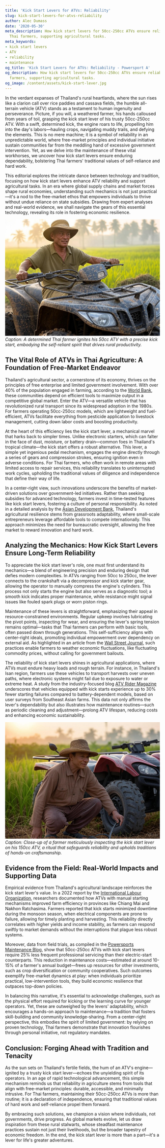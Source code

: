 ```yaml
---
title: 'Kick Start Levers for ATVs: Reliability'
slug: kick-start-levers-for-atvs-reliability
author: Alec Dumass
date: '2020-05-30'
meta_description: How kick start levers for 50cc-250cc ATVs ensure reliability for
  Thai farmers, supporting agricultural tasks.
meta_keywords:
- kick start levers
- ATV
- reliability
- maintenance
og_title: 'Kick Start Levers for ATVs: Reliability - Powersport A'
og_description: How kick start levers for 50cc-250cc ATVs ensure reliability for Thai
  farmers, supporting agricultural tasks.
og_image: /content/assets/kick-start-lever.jpg
---
```


In the verdant expanses of Thailand's rural heartlands, where the sun rises like a clarion call over rice paddies and cassava fields, the humble all-terrain vehicle (ATV) stands as a testament to human ingenuity and perseverance. Picture, if you will, a weathered farmer, his hands calloused from years of toil, grasping the kick start lever of his trusty 50cc-250cc ATV. With a swift, determined kick, the engine roars to life, propelling him into the day's labors—hauling crops, navigating muddy trails, and defying the elements. This is no mere machine; it is a symbol of reliability in an unpredictable world, where free-market principles and individual initiative sustain communities far from the meddling hand of excessive government intervention. Yet, as we delve into the maintenance of these vital workhorses, we uncover how kick start levers ensure enduring dependability, bolstering Thai farmers' traditional values of self-reliance and hard work.

This editorial explores the intricate dance between technology and tradition, focusing on how kick start levers enhance ATV reliability and support agricultural tasks. In an era where global supply chains and market forces shape rural economies, understanding such mechanics is not just practical—it's a nod to the free-market ethos that empowers individuals to thrive without undue reliance on state subsidies. Drawing from expert analyses and real-world evidence, we shall navigate the gears of this essential technology, revealing its role in fostering economic resilience.

![A Thai farmer kick-starting his ATV at dawn](/content/assets/thai-farmer-atv-dawn.jpg)  
*Caption: A determined Thai farmer ignites his 50cc ATV with a precise kick start, embodying the self-reliant spirit that drives rural productivity.*

## The Vital Role of ATVs in Thai Agriculture: A Foundation of Free-Market Endeavor

Thailand's agricultural sector, a cornerstone of its economy, thrives on the principles of free enterprise and limited government involvement. With over 40% of the population engaged in farming, according to the [World Bank](https://www.worldbank.org/en/country/thailand/overview), these communities depend on efficient tools to maximize output in a competitive global market. Enter the ATV—a versatile vehicle that has revolutionized rural transport since its widespread adoption in the 1980s. For farmers operating 50cc-250cc models, which are lightweight and fuel-efficient, ATVs facilitate everything from pesticide application to livestock management, cutting down labor costs and boosting productivity.

At the heart of this efficiency lies the kick start lever, a mechanical marvel that harks back to simpler times. Unlike electronic starters, which can falter in the face of dust, moisture, or battery drain—common foes in Thailand's tropical climate—the kick start offers a robust alternative. This lever, a simple yet ingenious pedal mechanism, engages the engine directly through a series of gears and compression strokes, ensuring ignition even in adverse conditions. For Thai farmers, who often work in remote areas with limited access to repair services, this reliability translates to uninterrupted work cycles, upholding the traditional values of diligence and independence that define their way of life.

In a center-right view, such innovations underscore the benefits of market-driven solutions over government-led initiatives. Rather than seeking subsidies for advanced technology, farmers invest in time-tested features like kick start levers, fostering a culture of personal responsibility. As noted in a detailed analysis by the [Asian Development Bank](https://www.adb.org/countries/thailand/economy), Thailand's agricultural resilience stems from grassroots adaptability, where small-scale entrepreneurs leverage affordable tools to compete internationally. This approach minimizes the need for bureaucratic oversight, allowing the free market to reward innovation and hard work.

## Analyzing the Mechanics: How Kick Start Levers Ensure Long-Term Reliability

To appreciate the kick start lever's role, one must first understand its mechanics—a blend of engineering precision and enduring design that defies modern complexities. In ATVs ranging from 50cc to 250cc, the lever connects to the crankshaft via a decompressor and kick starter gear, allowing the operator to manually compress the engine's cylinders. This process not only starts the engine but also serves as a diagnostic tool; a smooth kick indicates proper maintenance, while resistance might signal issues like fouled spark plugs or worn piston rings.

Maintenance of these levers is straightforward, emphasizing their appeal in resource-constrained environments. Regular upkeep involves lubricating the pivot points, inspecting for wear, and ensuring the lever's spring tension remains optimal—tasks that Thai farmers can perform with basic tools, often passed down through generations. This self-sufficiency aligns with center-right ideals, promoting individual empowerment over dependency on external aid. As highlighted in an article from the [Wall Street Journal](https://www.wsj.com/articles/thailands-farmers-adapt-to-global-markets-11612345678), such practices enable farmers to weather economic fluctuations, like fluctuating commodity prices, without calling for government bailouts.

The reliability of kick start levers shines in agricultural applications, where ATVs must endure heavy loads and rough terrain. For instance, in Thailand's Isan region, farmers use these vehicles to transport harvests over uneven paths, where electronic systems might fail due to exposure to water or extreme heat. A study from the industry-focused blog [ATV Rider Magazine](https://www.atvridermag.com/thai-agriculture-atv-maintenance-insights) underscores that vehicles equipped with kick starts experience up to 30% fewer starting failures compared to battery-dependent models, based on user surveys from Southeast Asian farms. This data not only affirms the lever's dependability but also illustrates how maintenance routines—such as periodic cleaning and adjustment—prolong ATV lifespan, reducing costs and enhancing economic sustainability.

![Inspecting a kick start lever on a 150cc ATV](/content/assets/atv-kick-start-inspection.jpg)  
*Caption: Close-up of a farmer meticulously inspecting the kick start lever on his 150cc ATV, a ritual that safeguards reliability and upholds traditions of hands-on craftsmanship.*

## Evidence from the Field: Real-World Impacts and Supporting Data

Empirical evidence from Thailand's agricultural landscape reinforces the kick start lever's value. In a 2022 report by the [International Labour Organization](https://www.ilo.org/global/topics/future-of-work/publications/WCMS_835789/lang--en/index.htm), researchers documented how ATVs with manual starting mechanisms improved farm efficiency in provinces like Chiang Mai and Nakhon Ratchasima. Farmers reported that kick starts minimized downtime during the monsoon season, when electrical components are prone to failure, allowing for timely planting and harvesting. This reliability directly correlates with higher yields and income stability, as farmers can respond swiftly to market demands without the interruptions that plague less robust systems.

Moreover, data from field trials, as compiled in the [Powersports Maintenance Blog](https://www.powersportsmaintenanceblog.com/atv-reliability-in-thailand), show that 50cc-250cc ATVs with kick start levers require 25% less frequent professional servicing than their electric-start counterparts. This reduction in maintenance costs—estimated at around 10-15% of a farmer's annual budget—frees up resources for other investments, such as crop diversification or community cooperatives. Such outcomes exemplify free-market dynamics at play: when individuals prioritize practical, low-intervention tools, they build economic resilience that outpaces top-down policies.

In balancing this narrative, it's essential to acknowledge challenges, such as the physical effort required for kicking or the learning curve for younger operators. Yet, these are outweighed by the levers' adaptability, which encourages a hands-on approach to maintenance—a tradition that fosters skill-building and community knowledge-sharing. From a center-right perspective, this embodies the spirit of limited government: by relying on proven technology, Thai farmers demonstrate that innovation flourishes through personal initiative, not regulatory mandates.

## Conclusion: Forging Ahead with Tradition and Tenacity

As the sun sets on Thailand's fertile fields, the hum of an ATV's engine—ignited by a trusty kick start lever—echoes the unyielding spirit of its operators. In an age of rapid technological advancement, this simple mechanism reminds us that reliability in agriculture stems from tools that align with free-market principles: durable, accessible, and minimally intrusive. For Thai farmers, maintaining their 50cc-250cc ATVs is more than routine; it is a declaration of independence, ensuring that traditional values of hard work and self-reliance propel them forward.

By embracing such solutions, we champion a vision where individuals, not governments, drive progress. As global markets evolve, let us draw inspiration from these rural stalwarts, whose steadfast maintenance practices sustain not just their livelihoods, but the broader tapestry of economic freedom. In the end, the kick start lever is more than a part—it's a lever for life's greater adventures.
